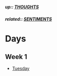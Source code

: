 ##### up:: [THOUGHTS](../THOUGHTS.md)

##### related:: [SENTIMENTS](./sentiments.md)

# Days

## Week 1

- [Tuesday](../days/28Sept2023.md)
